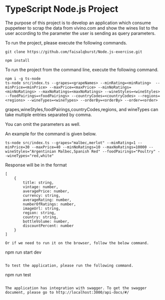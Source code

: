 # TypeScript Node.js Project

The purpose of this project is to develop an application which consume puppeteer to scrap the data from vivino.com and show the wines list to the user according to the parameter the user is sending as query parameters.

To run the project, please execute the following commands.

```
git clone https://github.com/faisalqburst/Node.js-exercise.git
```

```
npm install
```

To run the project from the command line, execute the following command.

```
npm i -g ts-node
ts-node src/index.ts --grapes=<grapeNames> --minRating=<minRating>  --minPrice=<minPrice> --maxPrice=<maxPrice> --minNoRatings=<minNoRatings> --maxNoRatings=<maxNoRatings> --wineStyles=<wineStyles> --foodPairings=<foodPairings> --countryCodes=<countryCodes> --regions=<regions> --wineTypes=<wineTypes> --orderBy=<orderBy> --order=<order>
```

grapes,wineStyles,foodPairings,countryCodes,regions, and wineTypes can take multiple entries separated by comma.

You can omit the parameters as well.

An example for the command is given below.

```
ts-node src/index.ts --grapes="malbec,merlot" --minRating=1 --minPrice=30 --maxPrice=40 --minNoRatings=10 --maxNoRatings=10000 --wineStyles="Argentinian Malbec,Spanish Red" --foodPairings="Poultry" --wineTypes="red,white"
```

Response will be in the format

```
[
    {
        title: string,
        vintage: number,
        averagePrice: number,
        currency: string,
        averageRating: number,
        numberOfRatings: number,
        imageUrl: string,
        region: string,
        country: string,
        bottleVolume: number,
        discountPercent: number
    }
]

Or if we need to run it on the browser, follow the below command.

```

npm run start dev

```

To test the application, please run the following command.

```

npm run test

```

The application has integration with swagger. To get the swagger document, please go to http://localhost:3000/api-docs/#/
```
